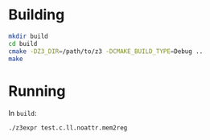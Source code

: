 # Building

```bash
mkdir build
cd build
cmake -DZ3_DIR=/path/to/z3 -DCMAKE_BUILD_TYPE=Debug ..
make
```

# Running

In `build`:

```bash
./z3expr test.c.ll.noattr.mem2reg
```